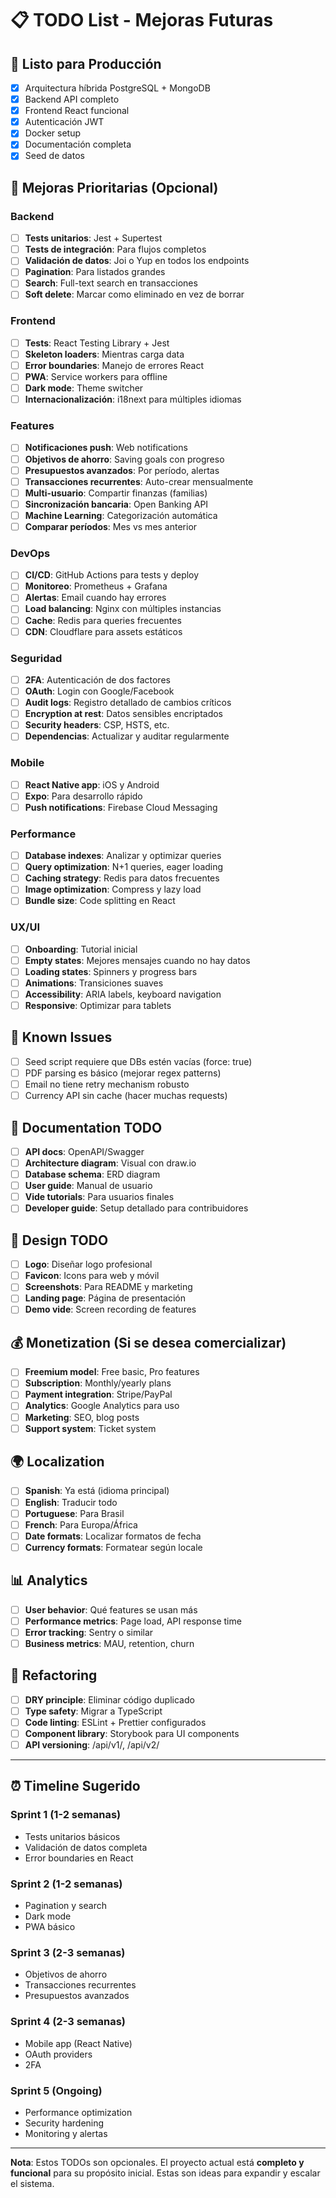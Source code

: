 # 📋 TODO List - Mejoras Futuras

## 🚀 Listo para Producción
- [x] Arquitectura híbrida PostgreSQL + MongoDB
- [x] Backend API completo
- [x] Frontend React funcional
- [x] Autenticación JWT
- [x] Docker setup
- [x] Documentación completa
- [x] Seed de datos

## 🎯 Mejoras Prioritarias (Opcional)

### Backend
- [ ] **Tests unitarios**: Jest + Supertest
- [ ] **Tests de integración**: Para flujos completos
- [ ] **Validación de datos**: Joi o Yup en todos los endpoints
- [ ] **Pagination**: Para listados grandes
- [ ] **Search**: Full-text search en transacciones
- [ ] **Soft delete**: Marcar como eliminado en vez de borrar

### Frontend
- [ ] **Tests**: React Testing Library + Jest
- [ ] **Skeleton loaders**: Mientras carga data
- [ ] **Error boundaries**: Manejo de errores React
- [ ] **PWA**: Service workers para offline
- [ ] **Dark mode**: Theme switcher
- [ ] **Internacionalización**: i18next para múltiples idiomas

### Features
- [ ] **Notificaciones push**: Web notifications
- [ ] **Objetivos de ahorro**: Saving goals con progreso
- [ ] **Presupuestos avanzados**: Por período, alertas
- [ ] **Transacciones recurrentes**: Auto-crear mensualmente
- [ ] **Multi-usuario**: Compartir finanzas (familias)
- [ ] **Sincronización bancaria**: Open Banking API
- [ ] **Machine Learning**: Categorización automática
- [ ] **Comparar períodos**: Mes vs mes anterior

### DevOps
- [ ] **CI/CD**: GitHub Actions para tests y deploy
- [ ] **Monitoreo**: Prometheus + Grafana
- [ ] **Alertas**: Email cuando hay errores
- [ ] **Load balancing**: Nginx con múltiples instancias
- [ ] **Cache**: Redis para queries frecuentes
- [ ] **CDN**: Cloudflare para assets estáticos

### Seguridad
- [ ] **2FA**: Autenticación de dos factores
- [ ] **OAuth**: Login con Google/Facebook
- [ ] **Audit logs**: Registro detallado de cambios críticos
- [ ] **Encryption at rest**: Datos sensibles encriptados
- [ ] **Security headers**: CSP, HSTS, etc.
- [ ] **Dependencias**: Actualizar y auditar regularmente

### Mobile
- [ ] **React Native app**: iOS y Android
- [ ] **Expo**: Para desarrollo rápido
- [ ] **Push notifications**: Firebase Cloud Messaging

### Performance
- [ ] **Database indexes**: Analizar y optimizar queries
- [ ] **Query optimization**: N+1 queries, eager loading
- [ ] **Caching strategy**: Redis para datos frecuentes
- [ ] **Image optimization**: Compress y lazy load
- [ ] **Bundle size**: Code splitting en React

### UX/UI
- [ ] **Onboarding**: Tutorial inicial
- [ ] **Empty states**: Mejores mensajes cuando no hay datos
- [ ] **Loading states**: Spinners y progress bars
- [ ] **Animations**: Transiciones suaves
- [ ] **Accessibility**: ARIA labels, keyboard navigation
- [ ] **Responsive**: Optimizar para tablets

## 🐛 Known Issues

- [ ] Seed script requiere que DBs estén vacías (force: true)
- [ ] PDF parsing es básico (mejorar regex patterns)
- [ ] Email no tiene retry mechanism robusto
- [ ] Currency API sin cache (hacer muchas requests)

## 📝 Documentation TODO

- [ ] **API docs**: OpenAPI/Swagger
- [ ] **Architecture diagram**: Visual con draw.io
- [ ] **Database schema**: ERD diagram
- [ ] **User guide**: Manual de usuario
- [ ] **Vide tutorials**: Para usuarios finales
- [ ] **Developer guide**: Setup detallado para contribuidores

## 🎨 Design TODO

- [ ] **Logo**: Diseñar logo profesional
- [ ] **Favicon**: Icons para web y móvil
- [ ] **Screenshots**: Para README y marketing
- [ ] **Landing page**: Página de presentación
- [ ] **Demo vide**: Screen recording de features

## 💰 Monetization (Si se desea comercializar)

- [ ] **Freemium model**: Free basic, Pro features
- [ ] **Subscription**: Monthly/yearly plans
- [ ] **Payment integration**: Stripe/PayPal
- [ ] **Analytics**: Google Analytics para uso
- [ ] **Marketing**: SEO, blog posts
- [ ] **Support system**: Ticket system

## 🌍 Localization

- [ ] **Spanish**: Ya está (idioma principal)
- [ ] **English**: Traducir todo
- [ ] **Portuguese**: Para Brasil
- [ ] **French**: Para Europa/África
- [ ] **Date formats**: Localizar formatos de fecha
- [ ] **Currency formats**: Formatear según locale

## 📊 Analytics

- [ ] **User behavior**: Qué features se usan más
- [ ] **Performance metrics**: Page load, API response time
- [ ] **Error tracking**: Sentry o similar
- [ ] **Business metrics**: MAU, retention, churn

## 🔧 Refactoring

- [ ] **DRY principle**: Eliminar código duplicado
- [ ] **Type safety**: Migrar a TypeScript
- [ ] **Code linting**: ESLint + Prettier configurados
- [ ] **Component library**: Storybook para UI components
- [ ] **API versioning**: /api/v1/, /api/v2/

---

## ⏰ Timeline Sugerido

### Sprint 1 (1-2 semanas)
- Tests unitarios básicos
- Validación de datos completa
- Error boundaries en React

### Sprint 2 (1-2 semanas)
- Pagination y search
- Dark mode
- PWA básico

### Sprint 3 (2-3 semanas)
- Objetivos de ahorro
- Transacciones recurrentes
- Presupuestos avanzados

### Sprint 4 (2-3 semanas)
- Mobile app (React Native)
- OAuth providers
- 2FA

### Sprint 5 (Ongoing)
- Performance optimization
- Security hardening
- Monitoring y alertas

---

**Nota**: Estos TODOs son opcionales. El proyecto actual está **completo y funcional** para su propósito inicial. Estas son ideas para expandir y escalar el sistema.
